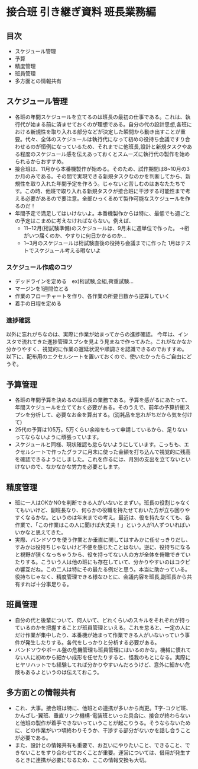 # 接合班 引き継ぎ資料 班長業務編
## 目次
- スケジュール管理
- 予算
- 精度管理
- 班員管理
- 多方面との情報共有

## スケジュール管理
- 各班の年間スケジュールを立てるのは班長の最初の仕事である。これは、執行代が始まる前に済ませておくのが理想である。自分の代の設計思想,各班における新規性を取り入れる部分などが決定した瞬間から動き出すことが重要。代々、全体のスケジュールは執行代になって初めの役持ち会議ですり合わせるのが恒例になっているため、それまでに他班長,設計と新規タスクやある程度のスケジュール感を伝えあっておくとスムーズに執行代の製作を始められるからおすすめ。
- 接合班は、11月から本番機製作が始める。そのため、試作期間は8~10月の3か月のみである。その間で実現できる新規タスクなのかを判断してから、新規性を取り入れた年間予定を作ろう。じゃないと苦しむのはあなたたちです。この時、他班で取り入れる新規タスクが接合班に干渉する可能性まで考える必要があるので要注意。全部ひっくるめて製作可能なスケジュールを作るのだ！
- 年間予定で満足してはいけないよ。本番機製作からは特に、最低でも週ごとの予定はこまめに考えなければならない。例えば、
  - 11~12月(桁試験準備)のスケジュールは、9月末に週単位で作った。
    →桁がいつ届くのか、やすりに何日かかるのか…
  - 1~3月のスケジュールは桁試験直後の役持ち会議までに作った
    1月はテストでスケジュール考える暇ないよ
### スケジュール作成のコツ
- デッドラインを定める　ex)桁試験,全組,荷重試験…
- マージンを1週間位とる
- 作業のフローチャートを作り、各作業の所要日数から逆算していく
- 着手の日程を定める
### 進捗確認
以外に忘れがちなのは、実際に作業が始まってからの進捗確認。
今年は、インスタで流れてきた進捗管理スプシを見よう見まねで作ってみた。これがなかなか分かりやすく、視覚的に作業の遅延状況や順調さを認識できるのでおすすめ。
以下に、配布用のエクセルシートを置いておくので、使いたかったらご自由にどうぞ。

## 予算管理
- 各班の年間予算を決めるのは班長の業務である。予算を感がるにあたって、年間スケジュールを立てておく必要がある。そのうえで、前年の予算折衝スプシを分析して、必要なお金を算出する。(消耗品を忘れがちだから気を付けて)
- 25代の予算は105万。5万くらい余裕をもって申請しているから、足りないってならないように頑張っています。
- スケジュールと同様、現状確認も怠らないようにしています。こっちも、エクセルシートで作ったグラフに月末に使った金額を打ち込んで視覚的に残高を確認できるようにしました。これを作るには、月別の支出を立てないといけないので、なかなかな労力を必要とします。

## 精度管理
- 班に一人はOKかNOを判断できる人がいないとまずい。班長の役割じゃなくてもいいけど、副班長なり、何らかの役職を持たせておいた方が立ち回りやすくなるかな。というのは年末までの考え。最近は、役を持たなくても、各作業で、「この作業はこの人に聞けば大丈夫！」という人が1人ずついればいいかなと思えてきた。
- 実際、バンドソウを使う作業とか垂直に関してはすみかに任せっきりだし、すみかは役持ちじゃないけど不便を感じたことはない。逆に、役持ちになると視野が狭くなっちゃうから、役を持ってない人の方が全体を俯瞰できていたりする。こういう人は他の班にも存在していて、分かりやすいのはコクピの響互だね。この二人は特にその最たる例だと思う。本当に助かっている。役持ちじゃなく、精度管理できる様なひとに、会議内容を班長,副班長から共有すれば十分事足りる。

## 班員管理
- 自分の代と後輩について、何人いて、どれくらいのスキルをそれぞれが持っているのかを把握することが班員管理といえる。これを怠ると、一定の人にだけ作業が集中したり、本番機が始まって作業できる人がいないっていう事件が発生したりする。各代をしっかりと分析する必要がある。
- バンドソウやボール盤の危機管理も班員管理にはいるのかな。機械に慣れてない人に初めから細かい成形を任せたりすると、怪我のもとになる。実際にヒヤリハットでも経験してれば分かりやすいんだろうけど、意外に細かい危険もあるよというのは伝えておこう。

## 多方面との情報共有
- これ、大事。接合班は特に、他班との連携が多いから尚更。T字-コクピ班、かんざし-翼班、垂直リンク機構-電装班といった具合に、接合が終わらないと他班の製作が着手できないっていうことが起こりうる。そうならないために、どの作業がいつ頃終わりそうか、干渉する部分がないかを話し合うことが必要である。
- また、設計との情報共有も重要で、お互いにやりたいこと、できること、できないことをすり合わせておくことが重要。運営については、借用が発生するときに連携が必要になるため、ここの情報交換も大切。


